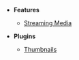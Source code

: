 - **Features**
  - [Streaming Media](./features/streaming-media.md)

- **Plugins**
  - [Thumbnails](./plugins/thumbnails.md)